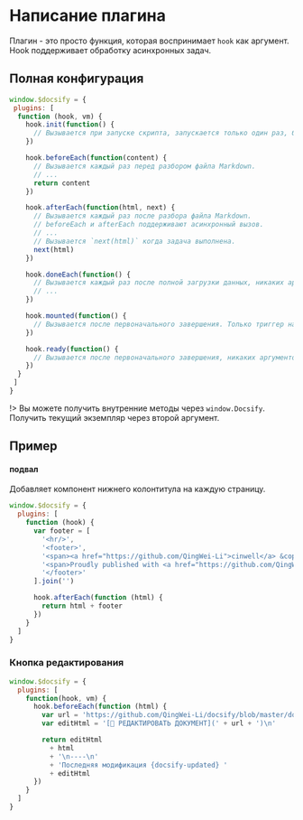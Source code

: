 # Написание плагина

Плагин - это просто функция, которая воспринимает `hook` как аргумент. Hook поддерживает обработку асинхронных задач.

##  Полная конфигурация

```js
window.$docsify = {
 plugins: [
  function (hook, vm) {
    hook.init(function() {
      // Вызывается при запуске скрипта, запускается только один раз, без аргументов
    })

    hook.beforeEach(function(content) {
      // Вызывается каждый раз перед разбором файла Markdown.
      // ...
      return content
    })

    hook.afterEach(function(html, next) {
      // Вызывается каждый раз после разбора файла Markdown.
      // beforeEach и afterEach поддерживают асинхронный вызов.
      // ...
      // Вызывается `next(html)` когда задача выполнена.
      next(html)
    })

    hook.doneEach(function() {
      // Вызывается каждый раз после полной загрузки данных, никаких аргументов,
      // ...
    })

    hook.mounted(function() {
      // Вызывается после первоначального завершения. Только триггер на один раз, никаких аргументов.
    })

    hook.ready(function() {
      // Вызывается после первоначального завершения, никаких аргументов.
    })
  }
 ]
}
```

!> Вы можете получить внутренние методы через `window.Docsify`. Получить текущий экземпляр через второй аргумент.

## Пример

#### подвал

Добавляет компонент нижнего колонтитула на каждую страницу.

```js
window.$docsify = {
  plugins: [
    function (hook) {
      var footer = [
        '<hr/>',
        '<footer>',
        '<span><a href="https://github.com/QingWei-Li">cinwell</a> &copy;2017.</span>',
        '<span>Proudly published with <a href="https://github.com/QingWei-Li/docsify" target="_blank">docsify</a>.</span>',
        '</footer>'
      ].join('')

      hook.afterEach(function (html) {
        return html + footer
      })
    }
  ]
}
```

### Кнопка редактирования

```js
window.$docsify = {
  plugins: [
    function(hook, vm) {
      hook.beforeEach(function (html) {
        var url = 'https://github.com/QingWei-Li/docsify/blob/master/docs' + vm.route.file
        var editHtml = '[📝 РЕДАКТИРОВАТЬ ДОКУМЕНТ](' + url + ')\n'

        return editHtml
          + html
          + '\n----\n'
          + 'Последняя модификация {docsify-updated} '
          + editHtml
      })
    }
  ]
}
```



